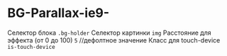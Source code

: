 # BG-Parallax-ie9-

Селектор блока <code>.bg-holder</code>
Селектор картинки <code>img</code>
Расстояние для эффекта (от 0 до 100) <code>5</code> //дефолтное значение
Класс для touch-device <code>is-touch-device</code>
